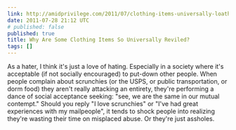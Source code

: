 ```yaml
---
link: http://amidprivilege.com/2011/07/clothing-items-universally-loathed/
date: 2011-07-28 21:12 UTC
# published: false
published: true
title: Why Are Some Clothing Items So Universally Reviled?
tags: []
---
```


As a hater, I think it's just a love of hating. Especially in a society where it's acceptable (if not socially encouraged) to put-down other people. When people complain about scrunchies (or the USPS, or public transportation, or dorm food) they aren't really attacking an entirety, they're performing a dance of social acceptance seeking: "see, we are the same in our mutual contempt." Should you reply "I love scrunchies" or "I've had great experiences with my mailpeople", it tends to shock people into realizing they're wasting their time on misplaced abuse. Or they're just assholes.
